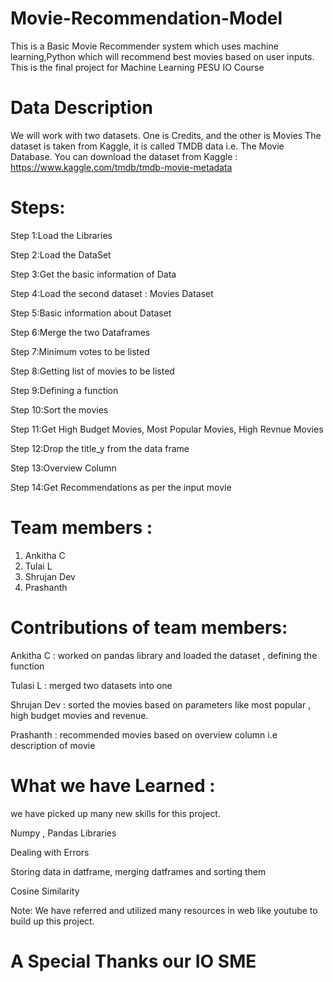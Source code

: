 # Movie-Recommendation-Model
This is a Basic Movie Recommender system which uses machine learning,Python  which will recommend best movies based on user inputs.
This is the final project for Machine Learning PESU IO Course

# Data Description
We will work with two datasets. One is Credits, and the other is Movies The dataset is taken from Kaggle, it is called TMDB data i.e. The Movie Database. You can download the dataset from Kaggle : https://www.kaggle.com/tmdb/tmdb-movie-metadata

# Steps:
Step 1:Load the Libraries

Step 2:Load the DataSet

Step 3:Get the basic information of Data

Step 4:Load the second dataset : Movies Dataset

Step 5:Basic information about Dataset

Step 6:Merge the two Dataframes

Step 7:Minimum votes to be listed

Step 8:Getting list of movies to be listed

Step 9:Defining a function

Step 10:Sort the movies

Step 11:Get High Budget Movies, Most Popular Movies, High Revnue Movies

Step 12:Drop the title_y from the data frame

Step 13:Overview Column

Step 14:Get Recommendations as per the input movie

# Team members :
1. Ankitha C
2. Tulai L
3. Shrujan Dev
4. Prashanth

# Contributions of team members:
Ankitha C : worked on pandas library and loaded the dataset , defining the function

Tulasi L : merged two datasets into one

Shrujan Dev : sorted the movies based on parameters like most popular , high budget movies and revenue.

Prashanth : recommended movies based on overview column i.e description of movie

# What we have Learned :
we have picked up many new skills for this project.

Numpy , Pandas Libraries

Dealing with Errors

Storing data in datframe, merging datframes and sorting them

Cosine Similarity

Note: We have referred and utilized many resources in web like youtube to build up this project.

# A Special Thanks our IO SME





